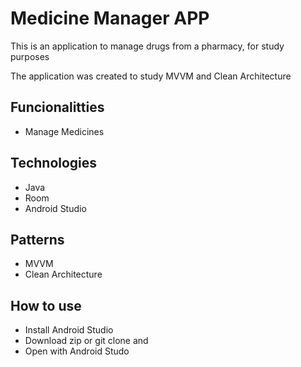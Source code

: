 # Medicine Manager APP


<p>This is an application to manage drugs from a pharmacy, for study purposes</p>
<p>The application was created to study MVVM and Clean Architecture</p>
<h2>Funcionalitties</h2>
<ul>
  <li>Manage Medicines</li>
</ul>
<h2>Technologies</h2>
<ul>
  <li>Java</li>
  <li>Room</li>
  <li>Android Studio</li>
</ul>
<h2>Patterns</h2>
<ul>
  <li>MVVM</li>
  <li>Clean Architecture</li>
</ul>
<h2>How to use</h2>
<ul>
  <li>Install Android Studio</li>
  <li>Download zip or git clone and</li>
  <li>Open with Android Studo</li>
</ul>


